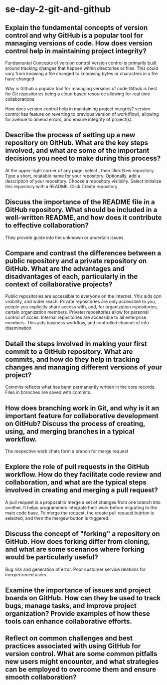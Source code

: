 # se-day-2-git-and-github
## Explain the fundamental concepts of version control and why GitHub is a popular tool for managing versions of code. How does version control help in maintaining project integrity?

Fundamental Concepts of version control
Version control is primarily built around tracking changes that happen within directories or files. This could vary from knowing a file changed to knnowing bytes or characters in a file have changed

Why is Github a popular tool for managing versions of code
Github is best for Git repositories being a cloud based resource allowing for real time collaborations

How does version control help in maintaining project integrity?
version control has feature on reverting to previous version of work(flow), allowing for avenue to amend errors, and ensure integrity of project(s). 

## Describe the process of setting up a new repository on GitHub. What are the key steps involved, and what are some of the important decisions you need to make during this process?
At the upper-right corner of any page, select , then click New repository.
Type a short, relatable name for your repository.
Optionally, add a description of your repository. 
Choose a repository visibility. 
Select Initialize this repository with a README.
Click Create repository

## Discuss the importance of the README file in a GitHub repository. What should be included in a well-written README, and how does it contribute to effective collaboration?
They provide guide into the unkmown or uncertain issues

## Compare and contrast the differences between a public repository and a private repository on GitHub. What are the advantages and disadvantages of each, particularly in the context of collaborative projects?
Public repositories are accessible to everyone on the internet. Yhis aids opn visibility, and wider reach.  Private repositories are only accessible to you, people you explicitly share access with, and, for organization repositories, certain organization members. Privatet repositories allow for personal control of acces. Internal repositories are accessible to all enterprise members. This aids business workflow, and controlled channel of info-disemination 

## Detail the steps involved in making your first commit to a GitHub repository. What are commits, and how do they help in tracking changes and managing different versions of your project?
Commits reflects what has benn permanently written in the core records. Files in branches are saved with commits.

## How does branching work in Git, and why is it an important feature for collaborative development on GitHub? Discuss the process of creating, using, and merging branches in a typical workflow.
The respective work chats form a branch for merge request

## Explore the role of pull requests in the GitHub workflow. How do they facilitate code review and collaboration, and what are the typical steps involved in creating and merging a pull request?
A pull request is a proposal to merge a set of changes from one branch into another. It helps programmers integrate their work before migrating to the main code base. To merge the request, the create pull request butrton is selected, and then the mergew button is triggered.

## Discuss the concept of "forking" a repository on GitHub. How does forking differ from cloning, and what are some scenarios where forking would be particularly useful?
Bug risk and generation of error. Poor customer service relations for inexperirnced users

## Examine the importance of issues and project boards on GitHub. How can they be used to track bugs, manage tasks, and improve project organization? Provide examples of how these tools can enhance collaborative efforts.

## Reflect on common challenges and best practices associated with using GitHub for version control. What are some common pitfalls new users might encounter, and what strategies can be employed to overcome them and ensure smooth collaboration?

